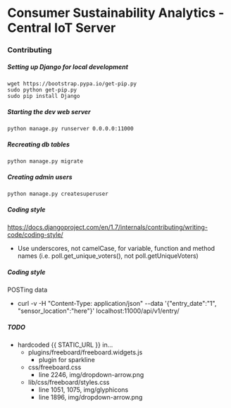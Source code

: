 Consumer Sustainability Analytics - Central IoT Server
===========

### Contributing

##### Setting up Django for local development
```
wget https://bootstrap.pypa.io/get-pip.py
sudo python get-pip.py
sudo pip install Django
```

##### Starting the dev web server
```
python manage.py runserver 0.0.0.0:11000
```

##### Recreating db tables
```
python manage.py migrate
```

##### Creating admin users
```
python manage.py createsuperuser
```

##### Coding style
https://docs.djangoproject.com/en/1.7/internals/contributing/writing-code/coding-style/
- Use underscores, not camelCase, for variable, function and method names (i.e. poll.get_unique_voters(), not poll.getUniqueVoters)

##### Coding style
POSTing data
- curl -v -H "Content-Type: application/json" --data '{"entry\_date":"1", "sensor\_location":"here"}' localhost:11000/api/v1/entry/ 

##### TODO
- hardcoded {{ STATIC_URL }} in...
  - plugins/freeboard/freeboard.widgets.js
    - plugin for sparkline 
  - css/freeboard.css
    - line 2246, img/dropdown-arrow.png
  - lib/css/freeboard/styles.css
    - line 1051, 1075, img/glyphicons
    - line 1896, img/dropdown-arrow.png
